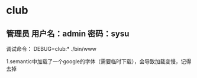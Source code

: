 # club

管理员
用户名：admin
密码：sysu
---------------------------------

调试命令：
DEBUG=club:* ./bin/www

1.semantic中加载了一个google的字体（需要临时下载），会导致加载变慢，记得去掉


